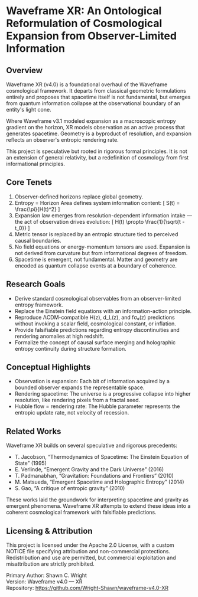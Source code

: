 # Waveframe XR: An Ontological Reformulation of Cosmological Expansion from Observer-Limited Information

## Overview
Waveframe XR (v4.0) is a foundational overhaul of the Waveframe cosmological framework. It departs from classical geometric formulations entirely and proposes that spacetime itself is not fundamental, but emerges from quantum information collapse at the observational boundary of an entity's light cone.

Where Waveframe v3.1 modeled expansion as a macroscopic entropy gradient on the horizon, XR models observation as an active process that generates spacetime. Geometry is a byproduct of resolution, and expansion reflects an observer's entropic rendering rate.

This project is speculative but rooted in rigorous formal principles. It is not an extension of general relativity, but a redefinition of cosmology from first informational principles.

## Core Tenets

1. Observer-defined horizons replace global geometry.
2. Entropy = Horizon Area defines system information content:
   \[ S(t) = \frac{\pi}{H(t)^2} \]
3. Expansion law emerges from resolution-dependent information intake — the act of observation drives evolution:
   \[ H(t) \propto \frac{1}{\sqrt{t - t_0}} \]
4. Metric tensor is replaced by an entropic structure tied to perceived causal boundaries.
5. No field equations or energy-momentum tensors are used. Expansion is not derived from curvature but from informational degrees of freedom.
6. Spacetime is emergent, not fundamental. Matter and geometry are encoded as quantum collapse events at a boundary of coherence.

## Research Goals

- Derive standard cosmological observables from an observer-limited entropy framework.
- Replace the Einstein field equations with an information-action principle.
- Reproduce ΛCDM-compatible H(z), d_L(z), and fσ₈(z) predictions without invoking a scalar field, cosmological constant, or inflation.
- Provide falsifiable predictions regarding entropy discontinuities and rendering anomalies at high redshift.
- Formalize the concept of causal surface merging and holographic entropy continuity during structure formation.

## Conceptual Highlights

- Observation is expansion: Each bit of information acquired by a bounded observer expands the representable space.
- Rendering spacetime: The universe is a progressive collapse into higher resolution, like rendering pixels from a fractal seed.
- Hubble flow = rendering rate: The Hubble parameter represents the entropic update rate, not velocity of recession.

## Related Works

Waveframe XR builds on several speculative and rigorous precedents:
- T. Jacobson, “Thermodynamics of Spacetime: The Einstein Equation of State” (1995)
- E. Verlinde, “Emergent Gravity and the Dark Universe” (2016)
- T. Padmanabhan, “Gravitation: Foundations and Frontiers” (2010)
- M. Matsueda, “Emergent Spacetime and Holographic Entropy” (2014)
- S. Gao, “A critique of entropic gravity” (2010)

These works laid the groundwork for interpreting spacetime and gravity as emergent phenomena. Waveframe XR attempts to extend these ideas into a coherent cosmological framework with falsifiable predictions.

## Licensing & Attribution

This project is licensed under the Apache 2.0 License, with a custom NOTICE file specifying attribution and non-commercial protections. Redistribution and use are permitted, but commercial exploitation and misattribution are strictly prohibited.

Primary Author: Shawn C. Wright  
Version: Waveframe v4.0 — XR  
Repository: https://github.com/Wright-Shawn/waveframe-v4.0-XR